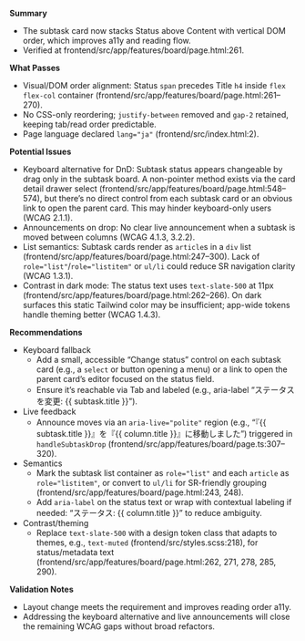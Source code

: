 **Summary**
- The subtask card now stacks Status above Content with vertical DOM order, which improves a11y and reading flow.
- Verified at frontend/src/app/features/board/page.html:261.

**What Passes**
- Visual/DOM order alignment: Status `span` precedes Title `h4` inside `flex flex-col` container (frontend/src/app/features/board/page.html:261–270).
- No CSS-only reordering; `justify-between` removed and `gap-2` retained, keeping tab/read order predictable.
- Page language declared `lang="ja"` (frontend/src/index.html:2).

**Potential Issues**
- Keyboard alternative for DnD: Subtask status appears changeable by drag only in the subtask board. A non-pointer method exists via the card detail drawer select (frontend/src/app/features/board/page.html:548–574), but there’s no direct control from each subtask card or an obvious link to open the parent card. This may hinder keyboard-only users (WCAG 2.1.1).
- Announcements on drop: No clear live announcement when a subtask is moved between columns (WCAG 4.1.3, 3.2.2).
- List semantics: Subtask cards render as `article`s in a `div` list (frontend/src/app/features/board/page.html:247–300). Lack of `role="list"`/`role="listitem"` or `ul/li` could reduce SR navigation clarity (WCAG 1.3.1).
- Contrast in dark mode: The status text uses `text-slate-500` at 11px (frontend/src/app/features/board/page.html:262–266). On dark surfaces this static Tailwind color may be insufficient; app-wide tokens handle theming better (WCAG 1.4.3).

**Recommendations**
- Keyboard fallback
  - Add a small, accessible “Change status” control on each subtask card (e.g., a `select` or button opening a menu) or a link to open the parent card’s editor focused on the status field.
  - Ensure it’s reachable via Tab and labeled (e.g., aria-label “ステータスを変更: {{ subtask.title }}”).
- Live feedback
  - Announce moves via an `aria-live="polite"` region (e.g., “『{{ subtask.title }}』を『{{ column.title }}』に移動しました”) triggered in `handleSubtaskDrop` (frontend/src/app/features/board/page.ts:307–320).
- Semantics
  - Mark the subtask list container as `role="list"` and each `article` as `role="listitem"`, or convert to `ul/li` for SR-friendly grouping (frontend/src/app/features/board/page.html:243, 248).
  - Add `aria-label` on the status text or wrap with contextual labeling if needed: “ステータス: {{ column.title }}” to reduce ambiguity.
- Contrast/theming
  - Replace `text-slate-500` with a design token class that adapts to themes, e.g., `text-muted` (frontend/src/styles.scss:218), for status/metadata text (frontend/src/app/features/board/page.html:262, 271, 278, 285, 290).

**Validation Notes**
- Layout change meets the requirement and improves reading order a11y.
- Addressing the keyboard alternative and live announcements will close the remaining WCAG gaps without broad refactors.